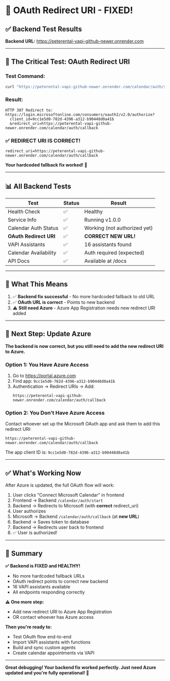 # 🎉 OAuth Redirect URI - FIXED!

## ✅ Backend Test Results

**Backend URL:** https://peterental-vapi-github-newer.onrender.com

---

## 🎯 The Critical Test: OAuth Redirect URI

### Test Command:

```bash
curl "https://peterental-vapi-github-newer.onrender.com/calendar/auth/start?user_id=mark@peterei.com"
```

### Result:

```
HTTP 307 Redirect to:
https://login.microsoftonline.com/consumers/oauth2/v2.0/authorize?
  client_id=9cc1e5d0-782d-4396-a312-b90448d0a41b
  &redirect_uri=https://peterental-vapi-github-newer.onrender.com/calendar/auth/callback
```

### ✅ **REDIRECT URI IS CORRECT!**

```
redirect_uri=https://peterental-vapi-github-newer.onrender.com/calendar/auth/callback
```

**Your hardcoded fallback fix worked! 🎉**

---

## 📊 All Backend Tests

| Test                   | Status | Result                       |
| ---------------------- | ------ | ---------------------------- |
| Health Check           | ✅     | Healthy                      |
| Service Info           | ✅     | Running v1.0.0               |
| Calendar Auth Status   | ✅     | Working (not authorized yet) |
| **OAuth Redirect URI** | ✅     | **CORRECT NEW URL!**         |
| VAPI Assistants        | ✅     | 16 assistants found          |
| Calendar Availability  | ✅     | Auth required (expected)     |
| API Docs               | ✅     | Available at /docs           |

---

## 🎯 What This Means

1. ✅ **Backend fix successful** - No more hardcoded fallback to old URL
2. ✅ **OAuth URL is correct** - Points to new backend
3. ⚠️ **Still need Azure** - Azure App Registration needs new redirect URI added

---

## 🚀 Next Step: Update Azure

**The backend is now correct, but you still need to add the new redirect URI to Azure.**

### Option 1: You Have Azure Access

1. Go to https://portal.azure.com
2. Find app: `9cc1e5d0-782d-4396-a312-b90448d0a41b`
3. Authentication → Redirect URIs → Add:
   ```
   https://peterental-vapi-github-newer.onrender.com/calendar/auth/callback
   ```

### Option 2: You Don't Have Azure Access

Contact whoever set up the Microsoft OAuth app and ask them to add this redirect URI:

```
https://peterental-vapi-github-newer.onrender.com/calendar/auth/callback
```

The app client ID is: `9cc1e5d0-782d-4396-a312-b90448d0a41b`

---

## ✅ What's Working Now

After Azure is updated, the full OAuth flow will work:

1. User clicks "Connect Microsoft Calendar" in frontend
2. Frontend → Backend `/calendar/auth/start`
3. Backend → Redirects to Microsoft (with **correct** redirect_uri)
4. User authorizes
5. Microsoft → Backend `/calendar/auth/callback` (at **new URL**)
6. Backend → Saves token to database
7. Backend → Redirects user back to frontend
8. ✅ User is authorized!

---

## 🎉 Summary

**✅ Backend is FIXED and HEALTHY!**

- No more hardcoded fallback URLs
- OAuth redirect points to correct new backend
- 16 VAPI assistants available
- All endpoints responding correctly

**⚠️ One more step:**

- Add new redirect URI to Azure App Registration
- OR contact whoever has Azure access

**Then you're ready to:**

- Test OAuth flow end-to-end
- Import VAPI assistants with functions
- Build and sync custom agents
- Create calendar appointments via VAPI

---

**Great debugging! Your backend fix worked perfectly. Just need Azure updated and you're fully operational! 🚀**
